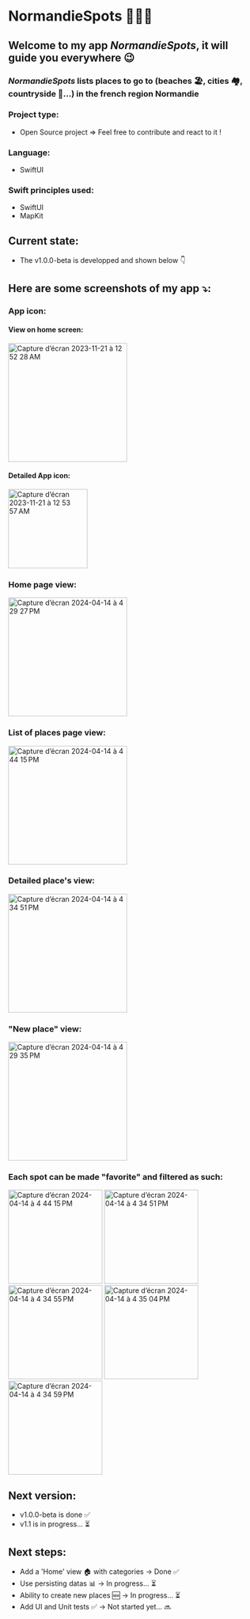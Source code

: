 #  NormandieSpots 🥾🧭🧳

## Welcome to my app *NormandieSpots*, it will guide you everywhere 😉

### *NormandieSpots* lists places to go to (beaches 🏖️, cities 🏘️, countryside 🐄...) in the french region Normandie

### Project type:
- Open Source project => Feel free to contribute and react to it !

### Language:
- SwiftUI

### Swift principles used:
- SwiftUI
- MapKit

## Current state:
- The v1.0.0-beta is developped and shown below 👇

## Here are some screenshots of my app ⤵️:

### App icon:
#### View on home screen:
<img width="240" alt="Capture d’écran 2023-11-21 à 12 52 28 AM" src="https://github.com/doriandevtech/NormandieSpots/assets/61510923/86b50362-bd15-4ebf-9504-70d0983b44ae">

#### Detailed App icon:
<img width="160" alt="Capture d’écran 2023-11-21 à 12 53 57 AM" src="https://github.com/doriandevtech/NormandieSpots/assets/61510923/84cd0f53-1969-4d97-85e3-b3143fbdc701">

### Home page view:
<img width="240" alt="Capture d’écran 2024-04-14 à 4 29 27 PM" src="https://github.com/doriandevtech/NormandieSpots/assets/61510923/2dbee659-1172-450c-820e-6a627d9f1c48">

### List of places page view:
<img width="240" alt="Capture d’écran 2024-04-14 à 4 44 15 PM" src="https://github.com/doriandevtech/NormandieSpots/assets/61510923/170db6b3-49cf-4adb-9f96-ae09351d51a7">

### Detailed place's view:
<img width="240" alt="Capture d’écran 2024-04-14 à 4 34 51 PM" src="https://github.com/doriandevtech/NormandieSpots/assets/61510923/71870383-87b6-4c83-831d-101bcc337df0">

### "New place" view:
<img width="240" alt="Capture d’écran 2024-04-14 à 4 29 35 PM" src="https://github.com/doriandevtech/NormandieSpots/assets/61510923/77e106e5-288b-4343-adb4-3ebdda136fb3">

###  Each spot can be made "favorite" and filtered as such:
<img width="190" alt="Capture d’écran 2024-04-14 à 4 44 15 PM" src="https://github.com/doriandevtech/NormandieSpots/assets/61510923/f9302797-f600-43a4-9a52-3248e9bfc1a0">
<img width="190" alt="Capture d’écran 2024-04-14 à 4 34 51 PM" src="https://github.com/doriandevtech/NormandieSpots/assets/61510923/6275116b-85ba-458c-a8f7-442f2ad1538b">
<img width="190" alt="Capture d’écran 2024-04-14 à 4 34 55 PM" src="https://github.com/doriandevtech/NormandieSpots/assets/61510923/a5164091-e476-4d44-ba50-52b4adf6e975">
<img width="190" alt="Capture d’écran 2024-04-14 à 4 35 04 PM" src="https://github.com/doriandevtech/NormandieSpots/assets/61510923/f1a45c37-5488-4e12-9c9e-6f9fe3729ee4">
<img width="190" alt="Capture d’écran 2024-04-14 à 4 34 59 PM" src="https://github.com/doriandevtech/NormandieSpots/assets/61510923/f1362cd9-57c6-4c9c-8dcb-71c7a5f4d23a">

## Next version:
- v1.0.0-beta is done ✅
- v1.1 is in progress... ⏳

## Next steps:
- Add a 'Home' view 🏠 with categories -> Done ✅
- Use persisting datas 📊 -> In progress... ⏳
- Ability to create new places 🆕 -> In progress... ⏳
- Add UI and Unit tests ✅ -> Not started yet... 🔜
